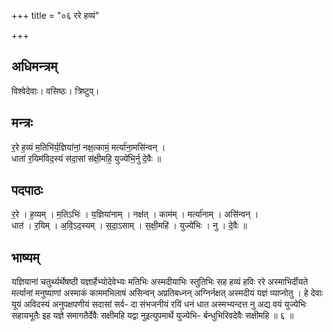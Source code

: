 +++
title = "०६ ररे हव्यं"

+++
## अधिमन्त्रम्
विश्वेदेवाः। वसिष्ठः। त्रिष्टुप्।

## मन्त्रः
र॒रे ह॒व्यं म॒तिभि॑र्य॒ज्ञिया॑नां॒ नक्ष॒त्कामं॒ मर्त्या॑ना॒मसि॑न्वन् ।  
धाता॑ र॒यिम॑विद॒स्यं स॑दा॒सां स॑क्षी॒महि॒ युज्ये॑भि॒र्नु दे॒वैः ॥

## पदपाठः
र॒रे । ह॒व्यम् । म॒तिऽभिः॑ । य॒ज्ञिया॑नाम् । नक्ष॑त् । काम॑म् । मर्त्या॑नाम् । असि॑न्वन् ।  
धात॑ । र॒यिम् । अ॒वि॒ऽद॒स्यम् । स॒दा॒ऽसाम् । स॒क्षी॒महि॑ । युज्ये॑भिः । नु । दे॒वैः ॥

## भाष्यम्
यज्ञियानां चतुर्थ्यर्थेषष्ठी यज्ञार्हेभ्योदेवेभ्यः मतिभिः अस्मदीयाभिः स्तुतिभिः सह हव्यं हविः ररे अस्माभिर्दीयते मर्त्यानां मनुष्याणां अस्माकं काममभिलाषं असिन्वन् अप्रतिबध्नन् अग्निर्नक्षत् अस्मदीयं यज्ञं व्याप्नोतु । हे देवाः यूयं अविदस्यं अनुपक्षपणीयं सदासां सर्व- दा संभजनीयं रयिं धनं धात अस्मभ्यन्दत्त नु अद्य वयं युज्येभिः सहायभूतैः इह यज्ञे समागतैर्देवैः सक्षीमहि यद्वा नुइत्युपमार्थे युज्येभि- र्बन्धुभिरिवदेवैः सक्षीमहि ॥ ६ ॥